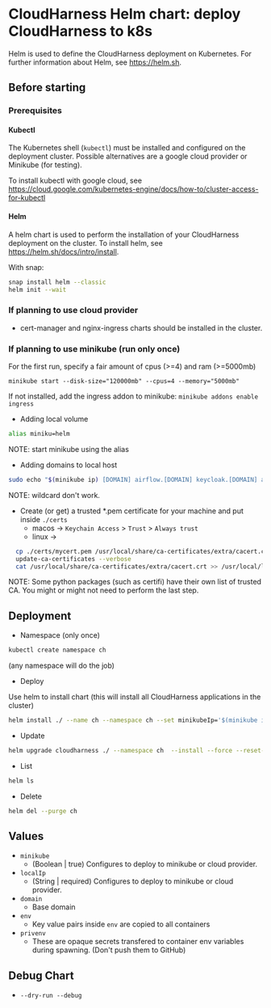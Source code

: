 # CloudHarness Helm chart: deploy CloudHarness to k8s

Helm is used to define the CloudHarness deployment on Kubernetes. For further information about Helm, see https://helm.sh.

## Before starting

### Prerequisites

#### Kubectl

The Kubernetes shell (`kubectl`) must be installed and configured on the deployment cluster.
Possible alternatives are a google cloud provider or Minikube (for testing).

To install kubectl with google cloud, see https://cloud.google.com/kubernetes-engine/docs/how-to/cluster-access-for-kubectl

#### Helm

A helm chart is used to perform the installation of your CloudHarness deployment on the cluster.
To install helm, see https://helm.sh/docs/intro/install.

With snap:
```bash
snap install helm --classic
helm init --wait
```

### If planning to use cloud provider

* cert-manager and nginx-ingress charts should be installed in the cluster.

### If planning to use minikube (run only once)

For the first run, specify a fair amount of cpus (>=4) and ram (>=5000mb)

```
minikube start --disk-size="120000mb" --cpus=4 --memory="5000mb"
```

If not installed, add the ingress addon to minikube:
`minikube addons enable ingress`

* Adding local volume

```bash
alias miniku=helm
```

NOTE: start minikube using the alias

* Adding domains to local host

```bash
sudo echo "$(minikube ip) [DOMAIN] airflow.[DOMAIN] keycloak.[DOMAIN] api.[DOMAIN] mapper.[DOMAIN] docs.[DOMAIN] neo4j.[DOMAIN] atlas.[DOMAIN] database.[DOMAIN] " >> /etc/hosts
```

NOTE: wildcard don't work.

* Create (or get) a trusted *.pem certificate for your machine and put inside `./certs`
  * macos -> `Keychain Access` > `Trust` > `Always trust`
  * linux ->

```bash
  cp ./certs/mycert.pem /usr/local/share/ca-certificates/extra/cacert.crt
  update-ca-certificates --verbose
  cat /usr/local/share/ca-certificates/extra/cacert.crt >> /usr/local/lib/python3.10/site-packages/certifi/cacert.pem
```

NOTE: Some python packages (such as certifi) have their own list of trusted CA. You might or might not need to perform the last step.

## Deployment

* Namespace (only once)

```bash
kubectl create namespace ch
```
(any namespace will do the job)

* Deploy

Use helm to install chart (this will install all CloudHarness applications in the cluster)

```bash
helm install ./ --name ch --namespace ch --set minikubeIp='$(minikube ip)'
```

* Update

```bash
helm upgrade cloudharness ./ --namespace ch  --install --force --reset-values minikubeIp='$(minikube ip)'
```

* List

```bash
helm ls
```

* Delete

```bash
helm del --purge ch
```

## Values

* `minikube`
  * (Boolean | true) Configures to deploy to minikube or cloud provider.
* `localIp`
  * (String | required) Configures to deploy to minikube or cloud provider.
* `domain`
  * Base domain
* `env`
  * Key value pairs inside `env` are copied to all containers
* `privenv`
  * These are opaque secrets transfered to container env variables during spawning.
  (Don't push them to GitHub)

## Debug Chart

* `--dry-run --debug`
